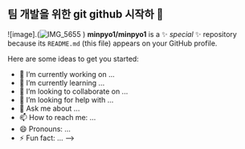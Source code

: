 ## 팀 개발을 위한 git github 시작하 👋

![image].(![IMG_5655](https://github.com/user-attachments/assets/33242eed-e8f7-48f7-968b-6b0f804e86c0)
)
**minpyo1/minpyo1** is a ✨ _special_ ✨ repository because its `README.md` (this file) appears on your GitHub profile.

Here are some ideas to get you started:

- 🔭 I’m currently working on ...
- 🌱 I’m currently learning ...
- 👯 I’m looking to collaborate on ...
- 🤔 I’m looking for help with ...
- 💬 Ask me about ...
- 📫 How to reach me: ...
- 😄 Pronouns: ...
- ⚡ Fun fact: ...
-->
